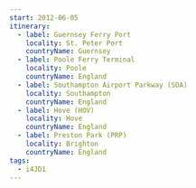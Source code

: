 ```yaml
---
start: 2012-06-05
itinerary:
  - label: Guernsey Ferry Port
    locality: St. Peter Port
    countryName: Guernsey
  - label: Poole Ferry Terminal
    locality: Poole
    countryName: England
  - label: Southampton Airport Parkway (SOA)
    locality: Southampton
    countryName: England
  - label: Hove (HOV)
    locality: Hove
    countryName: England
  - label: Preston Park (PRP)
    locality: Brighton
    countryName: England
tags:
  - i4JD1
---
```

